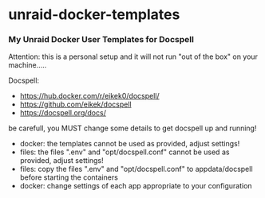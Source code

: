 # unraid-docker-templates
### My Unraid Docker User Templates for Docspell  

Attention: this is a personal setup and it will not run "out of the box" on your machine..... 

Docspell:
- https://hub.docker.com/r/eikek0/docspell/  
- https://github.com/eikek/docspell
- https://docspell.org/docs/

be carefull, you MUST change some details to get docspell up and running!
- docker: the templates cannot be used as provided, adjust settings!
- files: the files ".env" and "opt/docspell.conf" cannot be used as provided, adjust settings!
- files: copy the files ".env" and "opt/docspell.conf" to appdata/docspell before starting the containers
- docker: change settings of each app appropriate to your configuration
